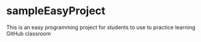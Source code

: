 # sampleEasyProject
This is an easy programming project for students to use to practice learning GitHub classroom
